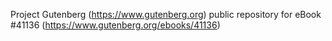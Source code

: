 Project Gutenberg (https://www.gutenberg.org) public repository for eBook #41136 (https://www.gutenberg.org/ebooks/41136)
